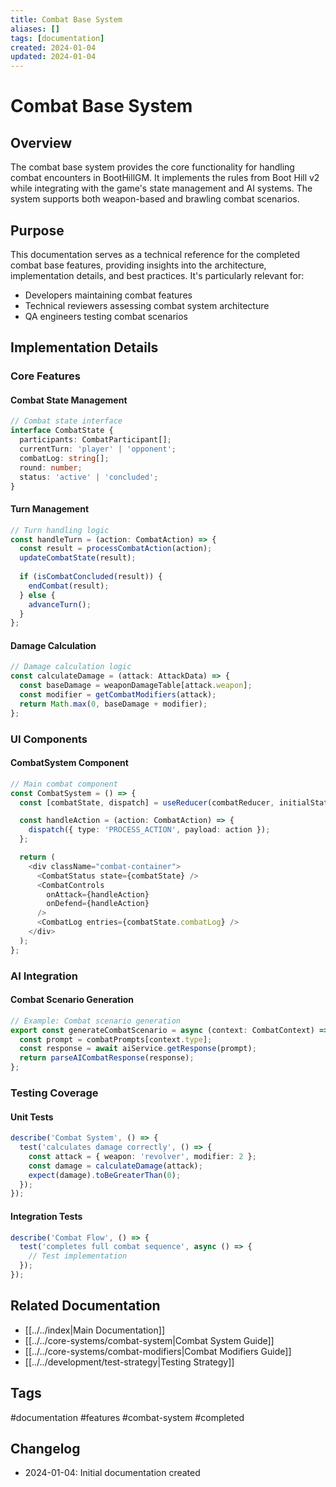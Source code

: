 ```yaml
---
title: Combat Base System
aliases: []
tags: [documentation]
created: 2024-01-04
updated: 2024-01-04
---
```


# Combat Base System

## Overview
The combat base system provides the core functionality for handling combat encounters in BootHillGM. It implements the rules from Boot Hill v2 while integrating with the game's state management and AI systems. The system supports both weapon-based and brawling combat scenarios.

## Purpose
This documentation serves as a technical reference for the completed combat base features, providing insights into the architecture, implementation details, and best practices. It's particularly relevant for:
- Developers maintaining combat features
- Technical reviewers assessing combat system architecture
- QA engineers testing combat scenarios

## Implementation Details

### Core Features

#### Combat State Management
```typescript
// Combat state interface
interface CombatState {
  participants: CombatParticipant[];
  currentTurn: 'player' | 'opponent';
  combatLog: string[];
  round: number;
  status: 'active' | 'concluded';
}
```

#### Turn Management
```typescript
// Turn handling logic
const handleTurn = (action: CombatAction) => {
  const result = processCombatAction(action);
  updateCombatState(result);
  
  if (isCombatConcluded(result)) {
    endCombat(result);
  } else {
    advanceTurn();
  }
};
```

#### Damage Calculation
```typescript
// Damage calculation logic
const calculateDamage = (attack: AttackData) => {
  const baseDamage = weaponDamageTable[attack.weapon];
  const modifier = getCombatModifiers(attack);
  return Math.max(0, baseDamage + modifier);
};
```

### UI Components

#### CombatSystem Component
```typescript
// Main combat component
const CombatSystem = () => {
  const [combatState, dispatch] = useReducer(combatReducer, initialState);

  const handleAction = (action: CombatAction) => {
    dispatch({ type: 'PROCESS_ACTION', payload: action });
  };

  return (
    <div className="combat-container">
      <CombatStatus state={combatState} />
      <CombatControls 
        onAttack={handleAction}
        onDefend={handleAction}
      />
      <CombatLog entries={combatState.combatLog} />
    </div>
  );
};
```

### AI Integration

#### Combat Scenario Generation
```typescript
// Example: Combat scenario generation
export const generateCombatScenario = async (context: CombatContext) => {
  const prompt = combatPrompts[context.type];
  const response = await aiService.getResponse(prompt);
  return parseAICombatResponse(response);
};
```

### Testing Coverage

#### Unit Tests
```typescript
describe('Combat System', () => {
  test('calculates damage correctly', () => {
    const attack = { weapon: 'revolver', modifier: 2 };
    const damage = calculateDamage(attack);
    expect(damage).toBeGreaterThan(0);
  });
});
```

#### Integration Tests
```typescript
describe('Combat Flow', () => {
  test('completes full combat sequence', async () => {
    // Test implementation
  });
});
```

## Related Documentation
- [[../../index|Main Documentation]]
- [[../../core-systems/combat-system|Combat System Guide]]
- [[../../core-systems/combat-modifiers|Combat Modifiers Guide]]
- [[../../development/test-strategy|Testing Strategy]]

## Tags
#documentation #features #combat-system #completed

## Changelog
- 2024-01-04: Initial documentation created
